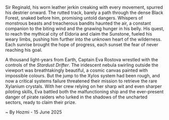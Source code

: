 
Sir Reginald, his worn leather jerkin creaking with every movement, spurred his destrier onward.  The rutted track, barely a path through the dense Black Forest, snaked before him, promising untold dangers.  Whispers of monstrous beasts and treacherous bandits haunted the air, a constant companion to the biting wind and the gnawing hunger in his belly.  His quest, to reach the mythical city of Eldoria and claim the Sunstone, fueled his weary limbs, pushing him further into the unknown heart of the wilderness.  Each sunrise brought the hope of progress, each sunset the fear of never reaching his goal.

A thousand light-years from Earth, Captain Eva Rostova wrestled with the controls of the *Stardust Drifter*.  The iridescent nebula swirling outside the viewport was breathtakingly beautiful, a cosmic canvas painted with impossible colours.  But the jump to the Xylos system had been rough, and now a critical systems failure threatened their mission to retrieve the rare Xylanium crystals.  With her crew relying on her sharp wit and even sharper piloting skills, Eva battled both the malfunctioning ship and the ever-present danger of pirate raiders who lurked in the shadows of the uncharted sectors, ready to claim their prize.

~ By Hozmi - 15 June 2025
